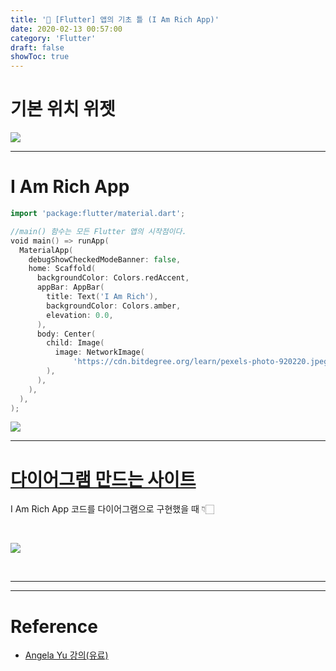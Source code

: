 ```yaml
---
title: '💎 [Flutter] 앱의 기초 틀 (I Am Rich App)'
date: 2020-02-13 00:57:00
category: 'Flutter'
draft: false 
showToc: true
---
```


# 기본 위치 위젯

![](https://images.velog.io/images/chajanee/post/d1d997ab-c946-40bf-91e0-5e85f62df941/%E1%84%89%E1%85%B3%E1%84%8F%E1%85%B3%E1%84%85%E1%85%B5%E1%86%AB%E1%84%89%E1%85%A3%E1%86%BA%202020-02-11%20%E1%84%8B%E1%85%A9%E1%84%92%E1%85%AE%2011.21.20.png)

---

# I Am Rich App

```go
import 'package:flutter/material.dart';

//main() 함수는 모든 Flutter 앱의 시작점이다.
void main() => runApp(
  MaterialApp(
    debugShowCheckedModeBanner: false,
    home: Scaffold(
      backgroundColor: Colors.redAccent,
      appBar: AppBar(
        title: Text('I Am Rich'),
        backgroundColor: Colors.amber,
        elevation: 0.0,
      ),
      body: Center(
        child: Image(
          image: NetworkImage(
              'https://cdn.bitdegree.org/learn/pexels-photo-920220.jpeg?4d5e638c'),
        ),
      ),
    ),
  ),
);

```

![](https://images.velog.io/images/chajanee/post/f83a4a3a-0efe-4311-85e5-04607ebc2ec0/%E1%84%89%E1%85%B3%E1%84%8F%E1%85%B3%E1%84%85%E1%85%B5%E1%86%AB%E1%84%89%E1%85%A3%E1%86%BA%202020-02-13%20%E1%84%8B%E1%85%A9%E1%84%8C%E1%85%A5%E1%86%AB%2012.54.08.png)


---


# [다이어그램 만드는 사이트](https://www.draw.io/)

I Am Rich App 코드를 다이어그램으로 구현했을 때 👇🏻

<br/>

![](https://images.velog.io/images/chajanee/post/11997158-d1f6-48ea-b7c1-ddc961a6e0ca/%E1%84%89%E1%85%B3%E1%84%8F%E1%85%B3%E1%84%85%E1%85%B5%E1%86%AB%E1%84%89%E1%85%A3%E1%86%BA%202020-02-13%20%E1%84%8B%E1%85%A9%E1%84%8C%E1%85%A5%E1%86%AB%2012.48.01.png)





<br/>


---
---

# Reference  
- [Angela Yu 강의(유료)](https://www.udemy.com/course/flutter-bootcamp-with-dart/)

